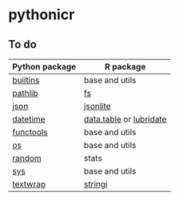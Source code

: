 # pythonicr



## To do

| Python package | R package |
| --- | --- |
| [builtins](https://docs.python.org/3/library/functions.html#built-in-funcs) | base and utils |
| [pathlib](https://docs.python.org/3/library/pathlib.html) | [fs](https://fs.r-lib.org/) |
| [json](https://docs.python.org/3/library/json.html) | [jsonlite](https://github.com/jeroen/jsonlite) |
| [datetime](https://docs.python.org/3/library/datetime.html#module-datetime) | [data.table](https://github.com/Rdatatable/data.table) or [lubridate](https://lubridate.tidyverse.org/) |
| [functools](https://docs.python.org/3/library/functools.html#module-functools) | base and utils |
| [os](https://docs.python.org/3/library/os.html) | base and utils |
| [random](https://docs.python.org/3/library/random.html#module-random) | stats |
| [sys](https://docs.python.org/3/library/sys.html#module-sys) | base and utils |
| [textwrap](https://docs.python.org/3/library/textwrap.html#module-textwrap) | [stringi](https://stringi.gagolewski.com/index.html) |
